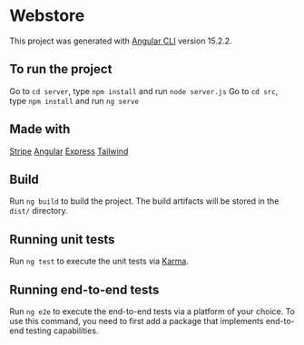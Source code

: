 # Webstore

This project was generated with [Angular CLI](https://github.com/angular/angular-cli) version 15.2.2.

## To run the project

Go to `cd server`, type `npm install` and run `node server.js`
Go to `cd src`, type `npm install` and run `ng serve`

## Made with

[Stripe](https://stripe.com/br)
[Angular](https://angular.io/)
[Express](https://expressjs.com/pt-br/)
[Tailwind](https://tailwindcss.com/)

## Build

Run `ng build` to build the project. The build artifacts will be stored in the `dist/` directory.

## Running unit tests

Run `ng test` to execute the unit tests via [Karma](https://karma-runner.github.io).

## Running end-to-end tests

Run `ng e2e` to execute the end-to-end tests via a platform of your choice. To use this command, you need to first add a package that implements end-to-end testing capabilities.
